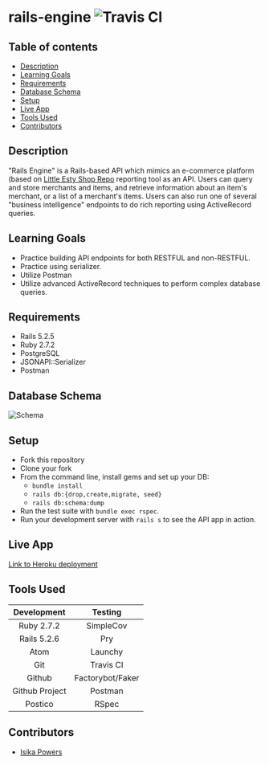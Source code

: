 # rails-engine ![Travis CI](https://app.travis-ci.com/Isikapowers/rails-engine.svg?branch=main)

## Table of contents
* [Description](#description)
* [Learning Goals](#learning-goals)
* [Requirements](#requirements)
* [Database Schema](#database-schema)
* [Setup](#setup)
* [Live App](#live-app)
* [Tools Used](#tools-used)
* [Contributors](#contributors)

## Description

"Rails Engine" is a Rails-based API which mimics an e-commerce platform (based on [Little Esty Shop Repo](https://github.com/Isikapowers/little-esty-shop.git) reporting tool as an API. Users can query and store merchants and items, and retrieve information about an item's merchant, or a list of a merchant's items. Users can also run one of several "business intelligence" endpoints to do rich reporting using ActiveRecord queries.

## Learning Goals
- Practice building API endpoints for both RESTFUL and non-RESTFUL.
- Practice using serializer.
- Utilize Postman
- Utilize advanced ActiveRecord techniques to perform complex database queries.

## Requirements
- Rails 5.2.5
- Ruby 2.7.2
- PostgreSQL
- JSONAPI::Serializer
- Postman

## Database Schema
![Schema](https://user-images.githubusercontent.com/72399033/134418403-99e1a24c-11fb-442c-a682-01e86095ba7d.png)

## Setup
* Fork this repository
* Clone your fork
* From the command line, install gems and set up your DB:
    * `bundle install`
    * `rails db:{drop,create,migrate, seed}`
    * `rails db:schema:dump`
* Run the test suite with `bundle exec rspec`.
* Run your development server with `rails s` to see the API app in action.

## Live App
[Link to Heroku deployment](https://viewing-party-denver.herokuapp.com)

## Tools Used

| Development    |  Testing             |
| :-------------:| :-------------------:|
| Ruby 2.7.2     | SimpleCov            |
| Rails 5.2.6    | Pry                  |
| Atom           | Launchy              |
| Git            | Travis CI            |
| Github         | Factorybot/Faker     |
| Github Project | Postman              |
| Postico        | RSpec                |


## Contributors

- [Isika Powers](https://github.com/Isikapowers/)
